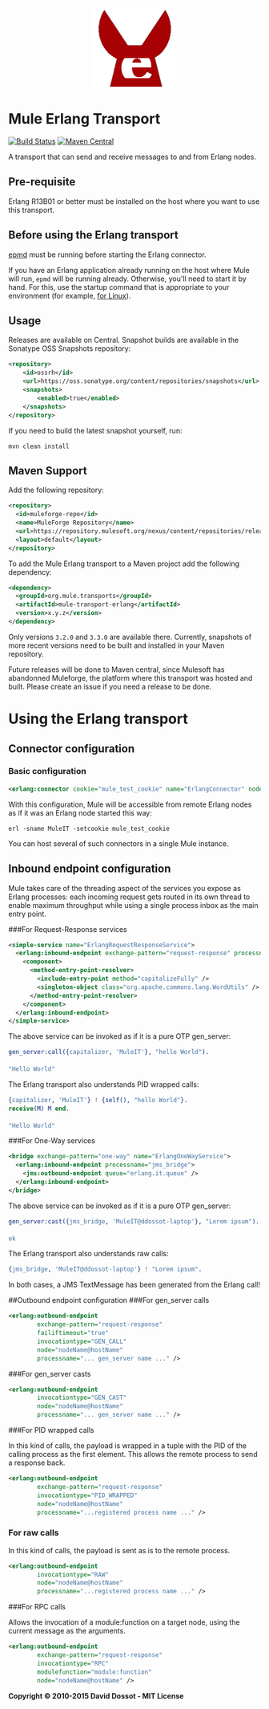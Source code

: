 <p align="center">
<img src="https://raw.githubusercontent.com/ddossot/mule-erlang-transport/mule-3.x/mule-erlang.png" alt="Mule Erlang Logo" />
</p>

# Mule Erlang Transport

[![Build Status](https://travis-ci.org/ddossot/mule-erlang-transport.svg)](https://travis-ci.org/ddossot/mule-erlang-transport)
[![Maven Central](https://maven-badges.herokuapp.com/maven-central/net.dossot/mule-transport-erlang/badge.svg)](https://maven-badges.herokuapp.com/maven-central/net.dossot/mule-transport-erlang)

A transport that can send and receive messages to and from Erlang nodes.

## Pre-requisite

Erlang R13B01 or better must be installed on the host where you want to use this transport.

## Before using the Erlang transport

[epmd](https://web.archive.org/web/20120818125617/http://www.erlang.org/doc/man/epmd.html) must be running before starting the Erlang connector.

If you have an Erlang application already running on the host where Mule will run, `epmd` will be running already. Otherwise, you'll need to start it by hand.
For this, use the startup command that is appropriate to your environment (for example, [for Linux](https://web.archive.org/web/20120818125617/http://linux.die.net/man/1/epmd)).

## Usage

Releases are available on Central.
Snapshot builds are available in the Sonatype OSS Snapshots repository:

```xml
<repository>
    <id>ossrh</id>
    <url>https://oss.sonatype.org/content/repositories/snapshots</url>
    <snapshots>
        <enabled>true</enabled>
    </snapshots>
</repository>
```

If you need to build the latest snapshot yourself, run:

    mvn clean install


## Maven Support

Add the following repository:

```xml
<repository>
  <id>muleforge-repo</id>
  <name>MuleForge Repository</name>
  <url>https://repository.mulesoft.org/nexus/content/repositories/releases</url>
  <layout>default</layout>
</repository>
```

To add the Mule Erlang transport to a Maven project add the following dependency:

```xml
<dependency>
  <groupId>org.mule.transports</groupId>
  <artifactId>mule-transport-erlang</artifactId>
  <version>x.y.z</version>
</dependency>
```

Only versions `3.2.0` and `3.3.0` are available there. Currently, snapshots of more recent versions need to be built and installed in your Maven repository.

Future releases will be done to Maven central, since Mulesoft has abandonned Muleforge, the platform where this transport was hosted and built. Please create an issue if you need a release to be done.

# Using the Erlang transport
## Connector configuration
### Basic configuration

```xml
<erlang:connector cookie="mule_test_cookie" name="ErlangConnector" nodename="MuleIT" />
```

With this configuration, Mule will be accessible from remote Erlang nodes as if it was an Erlang node started this way:

    erl -sname MuleIT -setcookie mule_test_cookie

You can host several of such connectors in a single Mule instance.

## Inbound endpoint configuration

Mule takes care of the threading aspect of the services you expose as Erlang processes: each incoming request gets routed in its own thread to enable maximum throughput while using a single process inbox as the main entry point.

###For Request-Response services

```xml
<simple-service name="ErlangRequestResponseService">
  <erlang:inbound-endpoint exchange-pattern="request-response" processname="capitalizer">
    <component>
      <method-entry-point-resolver>
        <include-entry-point method="capitalizeFully" />
        <singleton-object class="org.apache.commons.lang.WordUtils" />
      </method-entry-point-resolver>
    </component>
  </erlang:inbound-endpoint>
</simple-service>
```

The above service can be invoked as if it is a pure OTP gen_server:

```erlang
gen_server:call({capitalizer, 'MuleIT'}, "hello World").

"Hello World"
```

The Erlang transport also understands PID wrapped calls:

```erlang
{capitalizer, 'MuleIT'} ! {self(), "hello World"}.
receive(M) M end.

"Hello World"
```

###For One-Way services
```xml
<bridge exchange-pattern="one-way" name="ErlangOneWayService">
  <erlang:inbound-endpoint processname="jms_bridge">
    <jms:outbound-endpoint queue="erlang.it.queue" />
  </erlang:inbound-endpoint>
</bridge>
```

The above service can be invoked as if it is a pure OTP gen_server:

```erlang
gen_server:cast({jms_bridge, 'MuleIT@ddossot-laptop'}, "Lorem ipsum").

ok
```

The Erlang transport also understands raw calls:

```erlang
{jms_bridge, 'MuleIT@ddossot-laptop'} ! "Lorem ipsum".
```

In both cases, a JMS TextMessage has been generated from the Erlang call!

##Outbound endpoint configuration
###For gen_server calls

```xml
<erlang:outbound-endpoint
        exchange-pattern="request-response"
        failiftimeout="true"
        invocationtype="GEN_CALL"
        node="nodeName@hostName"
        processname="... gen_server name ..." />
```

###For gen_server casts

```xml
<erlang:outbound-endpoint
        invocationtype="GEN_CAST"
        node="nodeName@hostName"
        processname="... gen_server name ..." /> 
```

###For PID wrapped calls

In this kind of calls, the payload is wrapped in a tuple with the PID of the calling process as the first element. This allows the remote process to send a response back.

```xml
<erlang:outbound-endpoint
        exchange-pattern="request-response"
        invocationtype="PID_WRAPPED"
        node="nodeName@hostName"
        processname="...registered process name ..." />
```

### For raw calls

In this kind of calls, the payload is sent as is to the remote process.

```xml
<erlang:outbound-endpoint
        invocationtype="RAW"
        node="nodeName@hostName"
        processname="...registered process name ..." />
```

###For RPC calls

Allows the invocation of a module:function on a target node, using the current message as the arguments.

```xml
<erlang:outbound-endpoint
        exchange-pattern="request-response"
        invocationtype="RPC" 
        modulefunction="module:function"
        node="nodeName@hostName" />
```

**Copyright © 2010-2015 David Dossot - MIT License**
